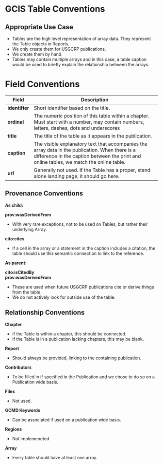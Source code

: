 # GCIS Table Conventions

## Appropriate Use Case

- Tables are the high level representation of array data. They represent the Table objects in Reports.  
- We only create them for USGCRP publications.  
- We create them by hand. 
- Tables may contain multiple arrays and in this case, a table caption would be used to briefly explain the relationship between the arrays.   

# Field Conventions

| Field | Description |
|-------|------------- | 
|**identifier**|Short identifier based on the title.|
|**ordinal**|The numeric position of this table within a chapter. Must start with a number, may contain numbers, letters, dashes, dots and underscores|
|**title**|The title of the table as it appears in the publication.|
|**caption**|The visible explanatory text that accompanies the array data in the publication.  When there is a difference in the caption between the print and online tables, we match the online table.|  
|**url**|Generally not used.  If the Table has a proper, stand alone landing page, it should go here.  |


## Provenance Conventions

**As child:**

**prov:wasDerivedFrom**  

- With very rare exceptions, not to be used on Tables, but rather their underlying Array.

**cito:cites**

- If a cell in the array or a statement in the caption includes a citation, the table should use this semantic connection to link to the reference.

**As parent:**  

**cito:isCitedBy**  
**prov:wasDerivedFrom**  

- These are used when future USGCRP publications cite or derive things from the table.  
- We do not actively look for outside use of the table.  

## Relationship Conventions

**Chapter**

- If the Table is within a chapter, this should be connected.  
- If the Table is in a publication lacking chapters, this may be blank.  

**Report**

- Should always be provided, linking to the containing publication.  

**Contributors**

- To be filled in if specified in the Publication and we chose to do so on a Publication wide basis.

**Files**

- Not used.

**GCMD Keywords**

- Can be associated if used on a publication wide basis.  

**Regions**

- Not implemeneted

**Array**

- Every table should have at least one array.
